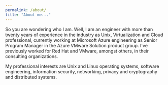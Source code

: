 ```yaml
---
permalink: /about/
title: "About me..."
---
```


So you are wondering who I am. Well, I am an engineer with more than twenty years of experience in the industry as Unix, Virtualization and Cloud professional, currently working at Microsoft Azure engineering as Senior Program Manager in the Azure VMware Solution product group. I've previously worked for Red Hat and VMware, amongst others, in their consulting organizations.

My professional interests are Unix and Linux operating systems, software engineering, information security, networking, privacy and cryptography and distributed systems.